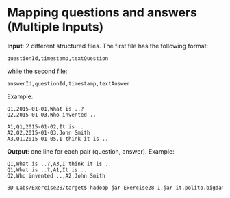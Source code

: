 # Mapping questions and answers (Multiple Inputs)

**Input**: 2 different structured files. The first file has the following format:

    questionId,timestamp,textQuestion

while the second file:

    answerId,questionId,timestamp,textAnswer

Example:

    Q1,2015-01-01,What is ..?
    Q2,2015-01-03,Who invented ..

    A1,Q1,2015-01-02,It is ..
    A2,Q2,2015-01-03,John Smith
    A3,Q1,2015-01-05,I think it is ..

**Output**: one line for each pair (question, answer). Example: 

    Q1,What is ..?,A3,I think it is ..
    Q1,What is ..?,A1,It is ..
    Q2,Who invented ..,A2,John Smith

```sh
BD-Labs/Exercise28/target$ hadoop jar Exercise28-1.jar it.polito.bigdata.hadoop.Driver 1 ./in/ ./in2/ ./out/
```
